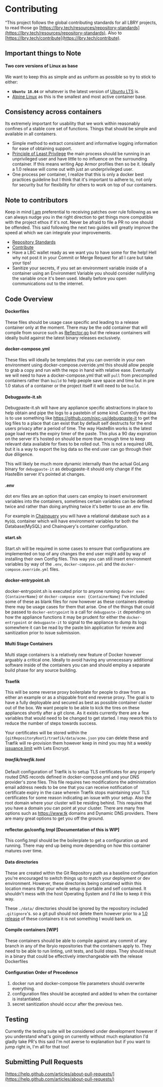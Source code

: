 # Contributing
“This project follows the global contributing standards for all LBRY projects, to read those go [https://lbry.tech/resources/repository-standards](https://lbry.tech/resources/repository-standards). Also to [https://lbry.tech/contribute](https://lbry.tech/contribute).

## Important things to Note

#### Two core versions of Linux as base
We want to keep this as simple and as uniform as possible so try to stick to either:
* **`Ubuntu 18.04`** or whatever is the latest version of [Ubuntu LTS](https://wiki.ubuntu.com/LTS) is.
* [Alpine Linux](https://alpinelinux.org/) as this is the smallest and most active container base.

## Consistency across containers
Its extremely important for usability that we work within reasonably confines of a stable core set of functions.  Things that should be simple and available in all containers.
* Simple method to extract consistent and informative logging information for ease of obtaining support.
* [Principle of Least Privilege](https://en.wikipedia.org/wiki/Principle_of_least_privilege) the main process should be running in an unprivileged user and have little to no influence on the surrounding container.  If this means writing App Armor profiles then so be it.  Ideally a 1.0 release will come out with just an underprivileged user.
* One process per container, I realize that this is only a docker best practices guideline but I think that it's important to adhere to, not only for security but for flexibility for others to work on top of our containers.

## Note to contributors
Keep in mind [I am](https://github.com/leopere/) preferential to receiving patches over rule following as we can always nudge you in the right direction to get things more compatible with the project ethos if it's not.  Never be afraid to file a PR no one should be offended.  This said following the next two guides will greatly improve the speed at which we can integrate your improvements.
* [Repository Standards]( https://lbry.tech/resources/repository-standards)
* [Contribute](https://lbry.tech/contribute)
* Have a LBC wallet ready as we want you to have some for the help! Hell why not post it in your Commit or Merge Request for all I care but take your tips!
* Sanitize your secrets, if you set an environment variable inside of a container using an Environment Variable you should consider nullifying the variable once it's been used.  Ideally before you open communications out to the internet.

## Code Overview
#### Dockerfiles
These files should be usage case specific and leading to a release container only at the moment.  There may be the odd container that will compile from source such as [Reflector.go](/Reflector.go/README.md) but the release containers will ideally build against the latest binary releases exclusively.

#### docker-compose.yml
These files will ideally be templates that you can override in your own environment using docker-compose.override.yml this should allow people to grab a copy and run with the repo in hand with relative ease.  Eventually we will need to have a docker-compose.yml that will `pull` from precompiled containers rather than `build` to help people save space and time but in pre 1.0 status of a container or the project itself it will need to be `build`.

#### Debugpaste-it.sh
Debugpaste-it.sh will have any appliance specific abstractions in place to help obtain and pipe the logs to a pastebin of some kind.  Currently the idea is to use something like https://github.com/nixc-us/debugpaste-it to get the log files to a place that can exist that by default self destructs for the end users privacy after a period of time.  The way HasteBin works is the latest page load resets the expiry timer of the paste.  This plus a 90 day expiration on the server it's hosted on should be more than enough time to keep relevant data available for fixes to be rolled out.  This is not a required URL but it is a way to export the log data so the end user can go through their due diligence.

This will likely be much more dynamic internally than the actual GoLang binary for `debugpaste-it` as debugpaste-it should only change if the HasteBin server it's pointed at changes.

#### .env
dot env files are an option that users can employ to insert environment variables into the containers, sometimes certain variables can be defined twice and rather than doing anything twice it's better to use an .env file.  

For example in [Chainquery](../chainquery/docker-compose.yml) you will have a relational database such as a `MySQL` container which will have environment variables for both the Database(MySQL) and Chainquery's container configuration.

#### start.sh
Start.sh will be required in some cases to ensure that configurations are implemented on top of any changes the end user might add by way of installing their own Config files.  This way you can still insert environment variables by way of the `.env`, `docker-compose.yml` and the `docker-compose.override.yml` files.

#### docker-entrypoint.sh
docker-entrypoint.sh is executed prior to anyone running `docker exec {ContainerName}` or `docker-compose exec {ContainerName}` I've included some of these as blank files for now however as these containers develop there may be usage cases for them that arise.  One of the things that could be passed to `docker-entrypoint` is a call for `debugpaste-it` depending on how the appliance functions it may be prudent for either the `docker-entrypoint` or `debugpaste-it` to signal to the appliance to dump its logs somewhere it can be read by the paste bin application for review and sanitization prior to issue submission.

#### Multi Stage Containers
Multi stage containers is a relatively new feature of Docker however arguably a critical one.  Ideally to avoid having any unnecessary additional software inside of the containers you can and should employ a separate build phase for any source building.

#### Traefik
This will be some reverse proxy boilerplate for people to draw from as either an example or as a shippable front end reverse proxy.  The goal is to have a fully deployable and secured as best as possible container cluster out of the box.  We want people to be able to kick the tires on these appliances shortly after a git clone.  As it exists currently there are a few variables that would need to be changed to get started.  I may rework this to reduce the number of steps towards success.

Your certificates will be stored within the `{gitRepositoryRoot}/traefik/data/acme.json` you can delete these and Træfik will re-provision them however keep in mind you may hit a weekly [issuance limit](https://letsencrypt.org/docs/rate-limits/) with Lets Encrypt.

##### traefik/traefik.toml
Default configuration of Træfik is to setup TLS certificates for any properly routed DNS records defined in docker-compose.yml and your DNS provider's zone files.
This file requires two modifications the administration email address needs to be one that you can receive notification of certificate expiry in the case wherein Træfik stops maintaining your TLS certificates for some reason indicating an issue with your setup.  Also the root domain where your cluster will be residing behind.  This requires that you have a domain you can point at your cluster.  There are many free options such as https://www.tk domains and Dynamic DNS providers.  There are many great options to get you off the ground.

#### reflector.go/config.tmpl [Documentation of this is WIP]
This config.tmpl should be the boilerplate to get a configuration up and running.  There may end up being more depending on how this container matures over time.

#### Data directories
These are created within the Git Repository path as a baseline configuration you're encouraged to switch things up to match your deployment or dev environment.  However, these directories being contained within this location means that your whole setup is portable and self contained.  It shouldn't mess with the host Operating System and I'd like to keep it this way.

These `./data/` directories should be ignored by the repository included `.gitignore`'s. so a git pull should not delete them however prior to a [1.0 release](https://github.com/lbryio/lbry-docker/milestone/1) of these containers it is not something I would bank on.

#### Compile containers [WIP]
These containers should be able to compile against any commit of any branch in any of the lbryio repositories that the containers apply to.
They need to be able to run linting, unit tests, and build steps.  They should result in a binary that could be effectively interchangeable with the release Dockerfiles

#### Configuration Order of Precedence
1. docker run and docker-compose file parameters should overwrite everything.
2. configuration files should be accepted and added to when the container is instantiated.
3. secret sanitization should occur after the previous two.

## Testing
Currently the testing suite will be considered under development however if you understand what's going on currently without much explanation I'd gladly take PR's this said I'm not averse to explanation but if you want to jump right in, I'm all for that too!

## Submitting Pull Requests
[https://help.github.com/articles/about-pull-requests/](https://help.github.com/articles/about-pull-requests/)
